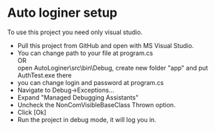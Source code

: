 # Auto loginer setup

To use this project you need only visual studio.

- Pull this project from GitHub and open with MS Visual Studio.
- You can change path to your file at program.cs<br>
OR<br>
open AutoLoginer\src\bin\Debug, create new folder "app" and put AuthTest.exe there
- you can change login and password at program.cs
- Navigate to Debug->Exceptions...
- Expand "Managed Debugging Assistants"
- Uncheck the NonComVisibleBaseClass Thrown option.
- Click [Ok]
- Run the project in debug mode, it will log you in.
